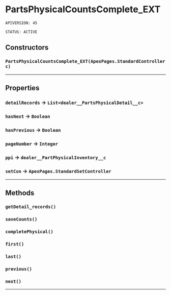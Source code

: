 # PartsPhysicalCountsComplete_EXT

`APIVERSION: 45`

`STATUS: ACTIVE`
## Constructors
### `PartsPhysicalCountsComplete_EXT(ApexPages.StandardController c)`
---
## Properties

### `detailRecords` → `List<dealer__PartsPhysicalDetail__c>`


### `hasNext` → `Boolean`


### `hasPrevious` → `Boolean`


### `pageNumber` → `Integer`


### `ppi` → `dealer__PartPhysicalInventory__c`


### `setCon` → `ApexPages.StandardSetController`


---
## Methods
### `getDetail_records()`
### `saveCounts()`
### `completePhysical()`
### `first()`
### `last()`
### `previous()`
### `next()`
---
